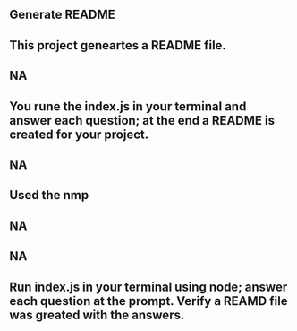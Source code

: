 ## Generate README
## This project geneartes a README file.
## NA
## You rune the index.js in your terminal and answer each question; at the end a README is created for your project.
## NA
## Used the nmp 
## NA
## NA
## Run index.js in your terminal using node; answer each question at the prompt. Verify a REAMD file was greated with the answers.

  